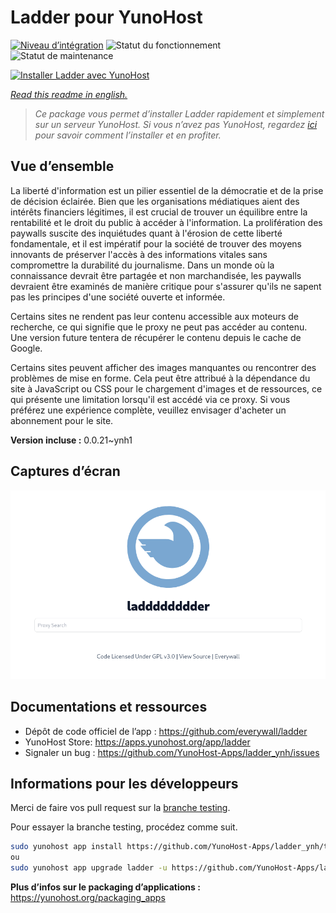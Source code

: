 <!--
N.B.: This README was automatically generated by https://github.com/YunoHost/apps/tree/master/tools/README-generator
It shall NOT be edited by hand.
-->

# Ladder pour YunoHost

[![Niveau d’intégration](https://dash.yunohost.org/integration/ladder.svg)](https://dash.yunohost.org/appci/app/ladder) ![Statut du fonctionnement](https://ci-apps.yunohost.org/ci/badges/ladder.status.svg) ![Statut de maintenance](https://ci-apps.yunohost.org/ci/badges/ladder.maintain.svg)

[![Installer Ladder avec YunoHost](https://install-app.yunohost.org/install-with-yunohost.svg)](https://install-app.yunohost.org/?app=ladder)

*[Read this readme in english.](./README.md)*

> *Ce package vous permet d’installer Ladder rapidement et simplement sur un serveur YunoHost.
Si vous n’avez pas YunoHost, regardez [ici](https://yunohost.org/#/install) pour savoir comment l’installer et en profiter.*

## Vue d’ensemble

La liberté d'information est un pilier essentiel de la démocratie et de la prise de décision éclairée. Bien que les organisations médiatiques aient des intérêts financiers légitimes, il est crucial de trouver un équilibre entre la rentabilité et le droit du public à accéder à l'information. La prolifération des paywalls suscite des inquiétudes quant à l'érosion de cette liberté fondamentale, et il est impératif pour la société de trouver des moyens innovants de préserver l'accès à des informations vitales sans compromettre la durabilité du journalisme. Dans un monde où la connaissance devrait être partagée et non marchandisée, les paywalls devraient être examinés de manière critique pour s'assurer qu'ils ne sapent pas les principes d'une société ouverte et informée.

Certains sites ne rendent pas leur contenu accessible aux moteurs de recherche, ce qui signifie que le proxy ne peut pas accéder au contenu. Une version future tentera de récupérer le contenu depuis le cache de Google.

Certains sites peuvent afficher des images manquantes ou rencontrer des problèmes de mise en forme. Cela peut être attribué à la dépendance du site à JavaScript ou CSS pour le chargement d'images et de ressources, ce qui présente une limitation lorsqu'il est accédé via ce proxy. Si vous préférez une expérience complète, veuillez envisager d'acheter un abonnement pour le site.

**Version incluse :** 0.0.21~ynh1

## Captures d’écran

![Capture d’écran de Ladder](./doc/screenshots/example.png)

## Documentations et ressources

* Dépôt de code officiel de l’app : <https://github.com/everywall/ladder>
* YunoHost Store: <https://apps.yunohost.org/app/ladder>
* Signaler un bug : <https://github.com/YunoHost-Apps/ladder_ynh/issues>

## Informations pour les développeurs

Merci de faire vos pull request sur la [branche testing](https://github.com/YunoHost-Apps/ladder_ynh/tree/testing).

Pour essayer la branche testing, procédez comme suit.

``` bash
sudo yunohost app install https://github.com/YunoHost-Apps/ladder_ynh/tree/testing --debug
ou
sudo yunohost app upgrade ladder -u https://github.com/YunoHost-Apps/ladder_ynh/tree/testing --debug
```

**Plus d’infos sur le packaging d’applications :** <https://yunohost.org/packaging_apps>